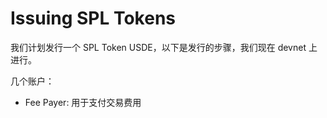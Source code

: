 # Issuing SPL Tokens

我们计划发行一个 SPL Token USDE，以下是发行的步骤，我们现在 devnet 上进行。

几个账户：

- Fee Payer: 用于支付交易费用
